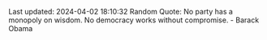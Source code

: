 Last updated: 2024-04-02 18:10:32
Random Quote: No party has a monopoly on wisdom. No democracy works without compromise. - Barack Obama